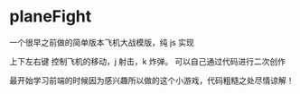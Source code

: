 # planeFight

一个很早之前做的简单版本飞机大战模版，纯 js 实现

上下左右键 控制飞机的移动，j 射击，k 炸弹。 可以自己通过代码进行二次创作

最开始学习前端的时候因为感兴趣所以做的这个小游戏，代码粗糙之处尽情谅解！
